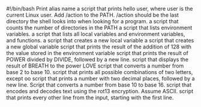#!/bin/bash
Print alias name
a script that prints hello user, where user is the current Linux user.
Add /action to the PATH. /action should be the last directory the shell looks into when looking for a program.
a script that counts the number of directories in the PATH
a script that lists environment variables.
 a script that lists all local variables and environment variables, and functions.
 a script that creates a new local variable
a script that creates a new global variable
script that prints the result of the addition of 128 with the value stored in the environment variable 
script that prints the result of POWER divided by DIVIDE, followed by a new line.
script that displays the result of BREATH to the power LOVE
script that converts a number from base 2 to base 10.
 script that prints all possible combinations of two letters, except oo
 script that prints a number with two decimal places, followed by a new line.
Script that converts a number from base 10 to base 16.
script that encodes and decodes text using the rot13 encryption. Assume ASCII.
script that prints every other line from the input, starting with the first line.

